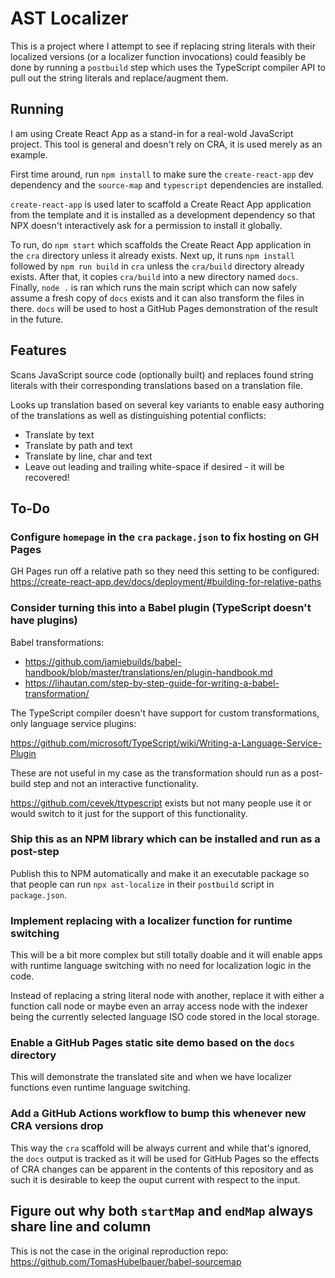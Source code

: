 # AST Localizer

This is a project where I attempt to see if replacing string literals with their
localized versions (or a localizer function invocations) could feasibly be done
by running a `postbuild` step which uses the TypeScript compiler API to pull out
the string literals and replace/augment them.

## Running

I am using Create React App as a stand-in for a real-wold JavaScript project.
This tool is general and doesn't rely on CRA, it is used merely as an example.

First time around, run `npm install` to make sure the `create-react-app` dev
dependency and the `source-map` and `typescript` dependencies are installed.

`create-react-app` is used later to scaffold a Create React App application from
the template and it is installed as a development dependency so that NPX doesn't
interactively ask for a permission to install it globally.

To run, do `npm start` which scaffolds the Create React App application in the
`cra` directory unless it already exists.
Next up, it runs `npm install` followed by `npm run build` in `cra` unless the
`cra/build` directory already exists.
After that, it copies `cra/build` into a new directory named `docs`.
Finally, `node .` is ran which runs the main script which can now safely assume
a fresh copy of `docs` exists and it can also transform the files in there.
`docs` will be used to host a GitHub Pages demonstration of the result in the
future.

## Features

Scans JavaScript source code (optionally built) and replaces found string
literals with their corresponding translations based on a translation file.

Looks up translation based on several key variants to enable easy authoring of
the translations as well as distinguishing potential conflicts:

- Translate by text
- Translate by path and text
- Translate by line, char and text
- Leave out leading and trailing white-space if desired - it will be recovered!

## To-Do

### Configure `homepage` in the `cra` `package.json` to fix hosting on GH Pages

GH Pages run off a relative path so they need this setting to be configured:
https://create-react-app.dev/docs/deployment/#building-for-relative-paths

### Consider turning this into a Babel plugin (TypeScript doesn't have plugins)

Babel transformations:
- https://github.com/jamiebuilds/babel-handbook/blob/master/translations/en/plugin-handbook.md
- https://lihautan.com/step-by-step-guide-for-writing-a-babel-transformation/

The TypeScript compiler doesn't have support for custom transformations, only
language service plugins:

https://github.com/microsoft/TypeScript/wiki/Writing-a-Language-Service-Plugin

These are not useful in my case as the transformation should run as a post-build
step and not an interactive functionality.

https://github.com/cevek/ttypescript exists but not many people use it or would
switch to it just for the support of this functionality.

### Ship this as an NPM library which can be installed and run as a post-step

Publish this to NPM automatically and make it an executable package so that
people can run `npx ast-localize` in their `postbuild` script in `package.json`.

### Implement replacing with a localizer function for runtime switching

This will be a bit more complex but still totally doable and it will enable apps
with runtime language switching with no need for localization logic in the code.

Instead of replacing a string literal node with another, replace it with either
a function call node or maybe even an array access node with the indexer being
the currently selected language ISO code stored in the local storage.

### Enable a GitHub Pages static site demo based on the `docs` directory

This will demonstrate the translated site and when we have localizer functions
even runtime language switching.

### Add a GitHub Actions workflow to bump this whenever new CRA versions drop

This way the `cra` scaffold will be always current and while that's ignored, the
`docs` output is tracked as it will be used for GitHub Pages so the effects of
CRA changes can be apparent in the contents of this repository and as such it is
desirable to keep the ouput current with respect to the input.

## Figure out why both `startMap` and `endMap` always share line and column

This is not the case in the original reproduction repo:
https://github.com/TomasHubelbauer/babel-sourcemap
